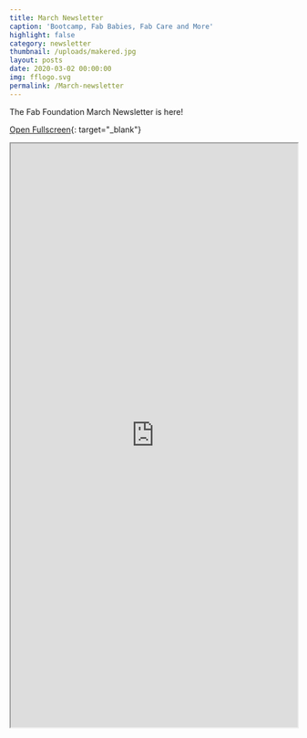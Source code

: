 ```yaml
---
title: March Newsletter
caption: 'Bootcamp, Fab Babies, Fab Care and More'
highlight: false
category: newsletter
thumbnail: /uploads/makered.jpg
layout: posts
date: 2020-03-02 00:00:00
img: fflogo.svg
permalink: /March-newsletter
---
```


The Fab Foundation March Newsletter is here\!

[Open Fullscreen](http://mailchi.mp/fabfoundation.org/the-fab-foundation-march-newsletter-is-here-4030331){: target="_blank"}

<iframe src="http://mailchi.mp/fabfoundation.org/the-fab-foundation-march-newsletter-is-here-4030331" style="max-width: 1024px; width: 100%; margin: 0 auto; height: 1024px"></iframe>